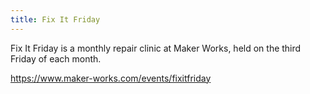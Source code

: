 ```yaml
---
title: Fix It Friday
---
```

Fix It Friday is a monthly repair clinic at Maker Works, held on the third Friday of each month.

https://www.maker-works.com/events/fixitfriday

